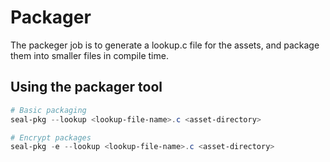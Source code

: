 # Packager

The packeger job is to generate a lookup.c file for the assets, and package them into smaller files in compile time.

## Using the packager tool

```powershell
# Basic packaging
seal-pkg --lookup <lookup-file-name>.c <asset-directory>

# Encrypt packages
seal-pkg -e --lookup <lookup-file-name>.c <asset-directory>
```